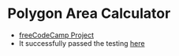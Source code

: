 # Polygon Area Calculator

* [freeCodeCamp Project](https://www.freecodecamp.org/learn/scientific-computing-with-python/scientific-computing-with-python-projects/polygon-area-calculator)
* It successfully passed the testing [here](https://replit.com/@yuchit/boilerplate-polygon-area-calculator#shape_calculator.py)





